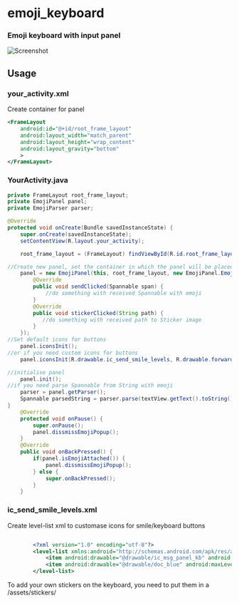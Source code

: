 # emoji_keyboard
### Emoji keyboard with input panel
![Screenshot](https://github.com/frontiertsymbal/emoji_keyboard/blob/master/Emoji%20Keyboard.png)
## Usage
### your_activity.xml
Create container for panel
``` xml
<FrameLayout
    android:id="@+id/root_frame_layout"
    android:layout_width="match_parent"
    android:layout_height="wrap_content"
    android:layout_gravity="bottom"
    >
</FrameLayout>
```
### YourActivity.java
``` java
private FrameLayout root_frame_layout;
private EmojiPanel panel;
private EmojiParser parser;

@Override
protected void onCreate(Bundle savedInstanceState) {
	super.onCreate(savedInstanceState);
    setContentView(R.layout.your_activity);

    root_frame_layout = (FrameLayout) findViewById(R.id.root_frame_layout);

//Create new panel, set the container in which the panel will be placed and set ClickCallback to receive Spanned string with emoji and path to sticker image.
    panel = new EmojiPanel(this, root_frame_layout, new EmojiPanel.EmojiClickCallback() {
        @Override
        public void sendClicked(Spannable span) {
            //do something with received Spannable with emoji
        }
        @Override
        public void stickerClicked(String path) {
           //do something with received path to Sticker image
        }
    });
//Set default icons for buttons
    panel.iconsInit();
//or if you need custom icons for buttons
    panel.iconsInit(R.drawable.ic_send_smile_levels, R.drawable.forward_blue);

//initialise panel                                            
    panel.init();
//if you need parse Spannable from String with emoji
    parser = panel.getParser();
    Spannable parsedString = parser.parse(textView.getText().toString());
}
    @Override
    protected void onPause() {
        super.onPause();
        panel.dissmissEmojiPopup();
    }
    @Override
    public void onBackPressed() {
        if(panel.isEmojiAttached()) {
            panel.dissmissEmojiPopup();
        } else {
            super.onBackPressed();
        }
    }
```
### ic_send_smile_levels.xml
Create level-list xml to customase icons for smile/keyboard buttons
``` xml

		<?xml version="1.0" encoding="utf-8"?>
		<level-list xmlns:android="http://schemas.android.com/apk/res/android">
		    <item android:drawable="@drawable/ic_msg_panel_kb" android:maxLevel="0"/>
		    <item android:drawable="@drawable/doc_blue" android:maxLevel="1"/>
		</level-list>
```
To add your own stickers on the keyboard, you need to put them in a /assets/stickers/
